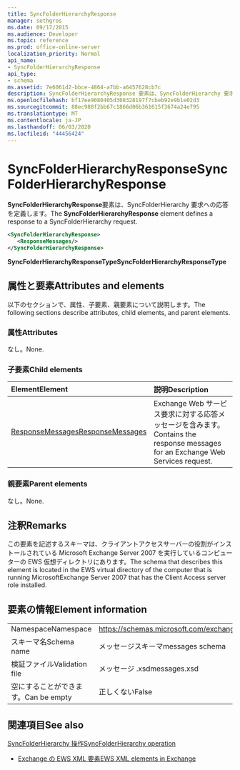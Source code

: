 ```yaml
---
title: SyncFolderHierarchyResponse
manager: sethgros
ms.date: 09/17/2015
ms.audience: Developer
ms.topic: reference
ms.prod: office-online-server
localization_priority: Normal
api_name:
- SyncFolderHierarchyResponse
api_type:
- schema
ms.assetid: 7e6061d2-bbce-4864-a7bb-a6457628cb7c
description: SyncFolderHierarchyResponse 要素は、SyncFolderHierarchy 要求への応答を定義します。
ms.openlocfilehash: bf17ee9080405d308328197f7cbeb92e9b1e02d3
ms.sourcegitcommit: 88ec988f2bb67c1866d06b361615f3674a24e795
ms.translationtype: MT
ms.contentlocale: ja-JP
ms.lasthandoff: 06/03/2020
ms.locfileid: "44456424"
---
```

# <a name="syncfolderhierarchyresponse"></a><span data-ttu-id="5b0a3-103">SyncFolderHierarchyResponse</span><span class="sxs-lookup"><span data-stu-id="5b0a3-103">SyncFolderHierarchyResponse</span></span>

<span data-ttu-id="5b0a3-104">**SyncFolderHierarchyResponse**要素は、SyncFolderHierarchy 要求への応答を定義します。</span><span class="sxs-lookup"><span data-stu-id="5b0a3-104">The **SyncFolderHierarchyResponse** element defines a response to a SyncFolderHierarchy request.</span></span> 
  
```xml
<SyncFolderHierarchyResponse>
   <ResponseMessages/>
</SyncFolderHierarchyResponse>
```

 <span data-ttu-id="5b0a3-105">**SyncFolderHierarchyResponseType**</span><span class="sxs-lookup"><span data-stu-id="5b0a3-105">**SyncFolderHierarchyResponseType**</span></span>
## <a name="attributes-and-elements"></a><span data-ttu-id="5b0a3-106">属性と要素</span><span class="sxs-lookup"><span data-stu-id="5b0a3-106">Attributes and elements</span></span>

<span data-ttu-id="5b0a3-107">以下のセクションで、属性、子要素、親要素について説明します。</span><span class="sxs-lookup"><span data-stu-id="5b0a3-107">The following sections describe attributes, child elements, and parent elements.</span></span>
  
### <a name="attributes"></a><span data-ttu-id="5b0a3-108">属性</span><span class="sxs-lookup"><span data-stu-id="5b0a3-108">Attributes</span></span>

<span data-ttu-id="5b0a3-109">なし。</span><span class="sxs-lookup"><span data-stu-id="5b0a3-109">None.</span></span>
  
### <a name="child-elements"></a><span data-ttu-id="5b0a3-110">子要素</span><span class="sxs-lookup"><span data-stu-id="5b0a3-110">Child elements</span></span>

|<span data-ttu-id="5b0a3-111">**Element**</span><span class="sxs-lookup"><span data-stu-id="5b0a3-111">**Element**</span></span>|<span data-ttu-id="5b0a3-112">**説明**</span><span class="sxs-lookup"><span data-stu-id="5b0a3-112">**Description**</span></span>|
|:-----|:-----|
|[<span data-ttu-id="5b0a3-113">ResponseMessages</span><span class="sxs-lookup"><span data-stu-id="5b0a3-113">ResponseMessages</span></span>](responsemessages.md) <br/> |<span data-ttu-id="5b0a3-114">Exchange Web サービス要求に対する応答メッセージを含みます。</span><span class="sxs-lookup"><span data-stu-id="5b0a3-114">Contains the response messages for an Exchange Web Services request.</span></span>  <br/> |
   
### <a name="parent-elements"></a><span data-ttu-id="5b0a3-115">親要素</span><span class="sxs-lookup"><span data-stu-id="5b0a3-115">Parent elements</span></span>

<span data-ttu-id="5b0a3-116">なし。</span><span class="sxs-lookup"><span data-stu-id="5b0a3-116">None.</span></span>
  
## <a name="remarks"></a><span data-ttu-id="5b0a3-117">注釈</span><span class="sxs-lookup"><span data-stu-id="5b0a3-117">Remarks</span></span>

<span data-ttu-id="5b0a3-118">この要素を記述するスキーマは、クライアントアクセスサーバーの役割がインストールされている Microsoft Exchange Server 2007 を実行しているコンピューターの EWS 仮想ディレクトリにあります。</span><span class="sxs-lookup"><span data-stu-id="5b0a3-118">The schema that describes this element is located in the EWS virtual directory of the computer that is running MicrosoftExchange Server 2007 that has the Client Access server role installed.</span></span>
  
## <a name="element-information"></a><span data-ttu-id="5b0a3-119">要素の情報</span><span class="sxs-lookup"><span data-stu-id="5b0a3-119">Element information</span></span>

|||
|:-----|:-----|
|<span data-ttu-id="5b0a3-120">Namespace</span><span class="sxs-lookup"><span data-stu-id="5b0a3-120">Namespace</span></span>  <br/> |https://schemas.microsoft.com/exchange/services/2006/messages  <br/> |
|<span data-ttu-id="5b0a3-121">スキーマ名</span><span class="sxs-lookup"><span data-stu-id="5b0a3-121">Schema name</span></span>  <br/> |<span data-ttu-id="5b0a3-122">メッセージスキーマ</span><span class="sxs-lookup"><span data-stu-id="5b0a3-122">messages schema</span></span>  <br/> |
|<span data-ttu-id="5b0a3-123">検証ファイル</span><span class="sxs-lookup"><span data-stu-id="5b0a3-123">Validation file</span></span>  <br/> |<span data-ttu-id="5b0a3-124">メッセージ .xsd</span><span class="sxs-lookup"><span data-stu-id="5b0a3-124">messages.xsd</span></span>  <br/> |
|<span data-ttu-id="5b0a3-125">空にすることができます。</span><span class="sxs-lookup"><span data-stu-id="5b0a3-125">Can be empty</span></span>  <br/> |<span data-ttu-id="5b0a3-126">正しくない</span><span class="sxs-lookup"><span data-stu-id="5b0a3-126">False</span></span>  <br/> |
   
## <a name="see-also"></a><span data-ttu-id="5b0a3-127">関連項目</span><span class="sxs-lookup"><span data-stu-id="5b0a3-127">See also</span></span>



[<span data-ttu-id="5b0a3-128">SyncFolderHierarchy 操作</span><span class="sxs-lookup"><span data-stu-id="5b0a3-128">SyncFolderHierarchy operation</span></span>](syncfolderhierarchy-operation.md)


- [<span data-ttu-id="5b0a3-129">Exchange の EWS XML 要素</span><span class="sxs-lookup"><span data-stu-id="5b0a3-129">EWS XML elements in Exchange</span></span>](ews-xml-elements-in-exchange.md)

